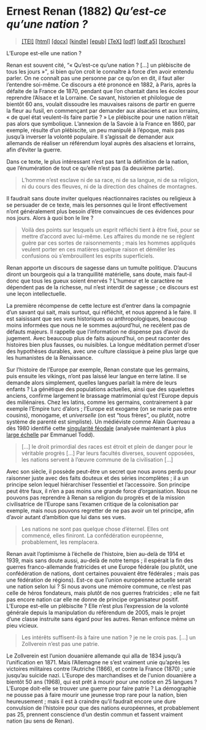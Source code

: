 # Ernest Renan (1882)  <em>Qu’est-ce qu’une nation ?</em> 

>  <a target="_blank" title="Source XML/TEI" class="mime48 tei" href="https://hurlus.github.io/tei/renan1882_nation.xml">[TEI]</a>  <a target="_blank" title="HTML une page" class="mime48 html" href="https://hurlus.github.io/renan1882_nation/renan1882_nation.html">[html]</a>  <a target="_blank" title="Bureautique (LibreOffice, MS.Word)" class="mime48 docx" href="https://hurlus.github.io/renan1882_nation/renan1882_nation.docx">[docx]</a>  <a target="_blank" title="Amazon.kindle" class="mime48 mobi" href="https://hurlus.github.io/renan1882_nation/renan1882_nation.mobi">[kindle]</a>  <a target="_blank" title="EPUB, pour liseuses et téléphones" class="mime48 epub" href="https://hurlus.github.io/renan1882_nation/renan1882_nation.epub">[epub]</a>  <a target="_blank" title="LaTeX" class="mime48 tex" href="https://hurlus.github.io/renan1882_nation/renan1882_nation.tex">[TeX]</a>  <a target="_blank" title="PDF à imprimer, A4 2 colonnes" class="mime48 pdf" href="https://hurlus.github.io/renan1882_nation/renan1882_nation.pdf">[pdf]</a>  <a target="_blank" title="PDF à lire, A5 une colonne" class="mime48 a5" href="https://hurlus.github.io/renan1882_nation/renan1882_nation_a5.pdf">[pdf a5]</a>  <a target="_blank" title="Brochure à agrafer, pdf imposé pour imprimante recto/verso" class="mime48 brochure" href="https://hurlus.github.io/renan1882_nation/renan1882_nation_brochure.pdf">[brochure]</a> 



<article xmlns="http://www.w3.org/1999/xhtml">
  <p class="label">L’Europe est-elle une nation ?</p>
  <p class="p noindent">Renan est souvent cité, <q class="quote">« Qu’est-ce qu’une nation ? […] un plébiscite de tous les jours »</q>, si bien qu’on croit le connaître à force d’en avoir entendu parler. On ne connaît pas une personne par ce qu’on en dit, il faut aller l’entendre soi-même. Ce discours a été prononcé en 1882, à Paris, après la défaite de la France de 1870, pendant que l’on chantait dans les écoles pour reprendre l’Alsace et la Lorraine. Ce savant, historien et philologue de bientôt 60 ans, voulait dissoudre les mauvaises raisons de partir en guerre la fleur au fusil, en commençant par demander aux alsaciens et aux lorrains, « de quel état veulent-ils faire partie ? » Le plébiscite pour une nation n’était pas alors que symbolique. L’annexion de la Savoie à la France en 1860, par exemple, résulte d’un plébiscite, un peu manipulé à l’époque, mais pas jusqu’à inverser la volonté populaire. Il s’agissait de demander aux allemands de réaliser un référendum loyal auprès des alsaciens et lorrains, afin d’éviter la guerre.</p>
  <p class="p">Dans ce texte, le plus intéressant n’est pas tant la définition de la nation, que l’énumération de tout ce qu’elle n’est pas (la deuxième partie).</p>
  <blockquote class="quote">L’homme n’est esclave ni de sa race, ni de sa langue, ni de sa religion, ni du cours des fleuves, ni de la direction des chaînes de montagnes.</blockquote>
  <p class="p noindent">Il faudrait sans doute inviter quelques réactionnaires racistes ou religieux à se persuader de ce texte, mais les personnes qui le liront effectivement n’ont généralement plus besoin d’être convaincues de ces évidences pour nos jours. Alors à quoi bon le lire ?</p>
  <blockquote class="quote">Voilà des points sur lesquels un esprit réfléchi tient à être fixé, pour se mettre d’accord avec lui-même. Les affaires du monde ne se règlent guère par ces sortes de raisonnements ; mais les hommes appliqués veulent porter en ces matières quelque raison et démêler les confusions où s’embrouillent les esprits superficiels.</blockquote>
  <p class="p noindent">Renan apporte un discours de sagesse dans un tumulte politique. D’aucuns diront un bourgeois qui a la tranquillité matérielle, sans doute, mais faut-il donc que tous les gueux soient énervés ? L’humeur et le caractère ne dépendent pas de la richesse, nul n’est interdit de sagesse ; ce discours est une leçon intellectuelle.</p>
  <p class="p">La première récompense de cette lecture est d’entrer dans la compagnie d’un savant qui sait, mais surtout, qui réfléchit, et nous apprend à le faire. Il est saisissant que ses vues historiques ou anthropologiques, beaucoup moins informées que nous ne le sommes aujourd’hui, ne recèlent pas de défauts majeurs. Il rappelle que l’information ne dispense pas d’avoir du jugement. Avec beaucoup plus de faits aujourd’hui, on peut raconter des histoires bien plus fausses, ou nuisibles. La longue méditation permet d’oser des hypothèses durables, avec une culture classique à peine plus large que les humanistes de la Renaissance.</p>
  <p class="p">Sur l’histoire de l’Europe par exemple, Renan constate que les germains, puis ensuite les vikings, n’ont pas laissé leur langue en terre latine. Il se demande alors simplement, quelles langues parlait la mère de leurs enfants ? La génétique des populations actuelles, ainsi que des squelettes anciens, confirme largement le brassage matrimonial qu’est l’Europe depuis des millénaires. Chez les latins, comme les germains, contrairement à par exemple l’Empire turc d’alors ; l’Europe est exogame (on se marie pas entre cousins), monogame, et <em>universelle</em> (on est “tous frères”, ou plutôt, notre système de parenté est simpliste). Un médiéviste comme Alain Guerreau a dès 1980 identifié cette <a href="https://halshs.archives-ouvertes.fr/halshs-00418565">singularité féodale</a> (analysée maintenant à plus <a href="http://www.gallimard.fr/Catalogue/GALLIMARD/NRF-Essais/L-origine-des-systemes-familiaux">large échelle</a> par Emmanuel Todd).</p>
  <blockquote class="quote">[…] le droit primordial des races est étroit et plein de danger pour le véritable progrès […] Par leurs facultés diverses, souvent opposées, les nations servent à l’œuvre commune de la civilisation […]</blockquote>
  <p class="p noindent">Avec son siècle, il possède peut-être un secret que nous avons perdu pour raisonner juste avec des faits douteux et des séries incomplètes ; il a un principe selon lequel hiérarchiser l’essentiel et l’accessoire. Son principe peut être faux, il n’en a pas moins une grande force d’organisation. Nous ne pouvons pas reprendre à Renan sa religion du progrès et de la mission civilisatrice de l’Europe sans l’examen critique de la colonisation par exemple, mais nous pouvons regretter de ne pas avoir un tel principe, afin d’avoir autant d’ambition que lui dans ses vues.</p>
  <blockquote class="quote">Les nations ne sont pas quelque chose d’éternel. Elles ont commencé, elles finiront. La confédération européenne, probablement, les remplacera.</blockquote>
  <p class="p noindent">Renan avait l’optimisme à l’échelle de l’histoire, bien au-delà de 1914 et 1939, mais sans doute aussi, au-delà de notre temps ; il espérait la fin des guerres franco-allemande fratricides et une Europe fédérale (ou plutôt, une confédération de nations, dont certaines pouvaient être fédérales ; mais pas une fédération de régions). Est-ce que l’union européenne actuelle serait une nation selon lui ? Si nous avons une mémoire commune, ce n’est pas celle de héros fondateurs, mais plutôt de nos guerres fratricides ; elle ne fait pas encore nation car elle ne donne de principe organisateur positif. L’Europe est-elle un plébiscite ? Elle n’est plus l’expression de la volonté générale depuis la manipulation du référendum de 2005, mais le projet d’une classe instruite sans égard pour les autres. Renan enfonce même un pieu vicieux.</p>
  <blockquote class="quote">Les intérêts suffisent-ils à faire une nation ? je ne le crois pas. […] un <span class="foreign de foreignnokey" lang="de" data-key="foreignnokey" id="foreign1">Zollverein</span> n’est pas une patrie.</blockquote>
  <p class="p noindent">Le <span class="foreign de foreignnokey" lang="de" data-key="foreignnokey" id="foreign2">Zollverein</span> est l’union douanière allemande qui alla de 1834 jusqu’à l’unification en 1871. Mais l’Allemagne ne s’est vraiment unie qu’après les victoires militaires contre l’Autriche (1866), et contre la France (1870) ; unie jusqu’au suicide nazi. L’Europe des marchandises et de l'union douanière a bientôt 50 ans (1968), qui est prêt à mourir pour une notice en 25 langues ? L’Europe doit-elle se trouver une guerre pour faire patrie ? La démographie ne pousse pas à faire mourir une jeunesse trop rare pour la nation, bien heureusement ; mais il est à craindre qu’il faudrait encore une dure convulsion de l’histoire pour que des nations européennes, et probablement pas 25, prennent conscience d’un destin commun et fassent vraiment nation (au sens de Renan).</p>
  <section class="footnotes"/>
</article>

